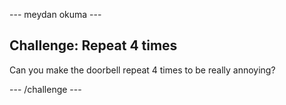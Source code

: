 \--- meydan okuma \---

## Challenge: Repeat 4 times

Can you make the doorbell repeat 4 times to be really annoying?

\--- /challenge \---